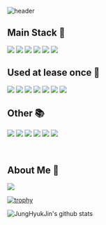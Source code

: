 ![header](https://capsule-render.vercel.app/api?type=slice&color=2a9d8f&height=200&section=header&text=Welcome&fontSize=85&rotate=13&fontAlignY=25&fontAlign=77&desc=Hyukjin's&nbsp;GitHub&nbsp;Profile&descAlignY=45&&descSize=20&descAlign=81&animation=fadeIn&fontColor=fff)

## **Main Stack** :punch:
<img src="https://img.shields.io/badge/HTML5-E34F26?style=for-the-badge&logo=HTML5&logoColor=white" /> <img src="https://img.shields.io/badge/CSS3-1572B6?style=for-the-badge&logo=CSS3&logoColor=white" /> <img src="https://img.shields.io/badge/JavaScript-F7DF1E?style=for-the-badge&logo=JavaScript&logoColor=white" /> <img src="https://img.shields.io/badge/jQuery-0769AD?style=for-the-badge&logo=jQuery&logoColor=white" />
<img src="https://img.shields.io/badge/React-61DAFB?style=for-the-badge&logo=React&logoColor=white" /> <img src="https://img.shields.io/badge/Redux-764ABC?style=for-the-badge&logo=Redux&logoColor=white" />

## **Used at lease once** :baby:
<img src="https://img.shields.io/badge/TypeScript-3178C6?style=for-the-badge&logo=TypeScript&logoColor=white"> <img src="https://img.shields.io/badge/BootStrap-7952B3?style=for-the-badge&logo=BootStrap&logoColor=white" /> <img src="https://img.shields.io/badge/C%23-239120?style=for-the-badge&logo=Csharp&logoColor=white" /> <img src="https://img.shields.io/badge/Firebase-FFCA28?style=for-the-badge&logo=Firebase&logoColor=white" /> <img src="https://img.shields.io/badge/.NET-512BD4?style=for-the-badge&logo=.NET&logoColor=white" /> <img src="https://img.shields.io/badge/Python-3776AB?style=for-the-badge&logo=Python&logoColor=white" /> <img src="https://img.shields.io/badge/Jupyter Notebook-F37626?style=for-the-badge&logo=Jupyter&logoColor=white" />

## **Other** :books:
<img src="https://img.shields.io/badge/vs Code-007ACC?style=for-the-badge&logo=VisualStudioCode&logoColor=white"> <img src="https://img.shields.io/badge/Visual Studio-5C2D91?style=for-the-badge&logo=VisualStudio&logoColor=white"> <img src="https://img.shields.io/badge/Sourcetree-0052CC?style=for-the-badge&logo=Sourcetree&logoColor=white"> <img src="https://img.shields.io/badge/Git-F05032?style=for-the-badge&logo=Git&logoColor=white">
<img src="https://img.shields.io/badge/GitHub-181717?style=for-the-badge&logo=GitHub&logoColor=white"> <img src="https://img.shields.io/badge/NPM-CB3837?style=for-the-badge&logo=NPM&logoColor=white">

&nbsp;
## **About Me** :beer:
 <a href="https://junghyukjin.github.io/Portfolio/" target="_blank"><img src="https://img.shields.io/badge/My Portfolio-181717?style=flat-square&logo=Github&logoColor=white"/></a>
 
<!-- ``` 
블라블라 
```
<br> -->

[![trophy](https://github-profile-trophy.vercel.app/?username=JungHyukJin&row=1)](https://github.com/ryo-ma/github-profile-trophy)

![JungHyukJin's github stats](https://github-readme-stats.vercel.app/api?username=JungHyukJin&show_icons=true)

